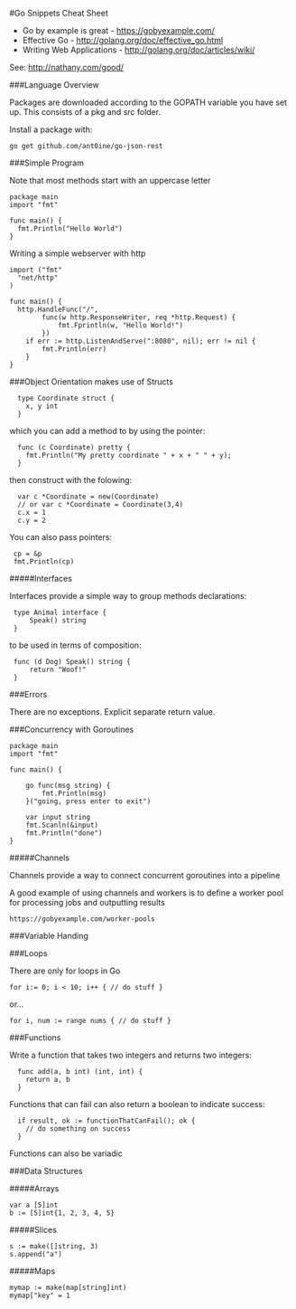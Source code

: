 #Go Snippets Cheat Sheet

* Go by example is great - https://gobyexample.com/
* Effective Go - http://golang.org/doc/effective_go.html
* Writing Web Applications - http://golang.org/doc/articles/wiki/

See: http://nathany.com/good/

###Language Overview

Packages are downloaded according to the GOPATH variable you have set up.  This consists of a pkg and src folder.

Install a package with:

    go get github.com/ant0ine/go-json-rest

###Simple Program

Note that most methods start with an uppercase letter

    package main
    import "fmt"
    
    func main() {
      fmt.Println("Hello World")
    }

Writing a simple webserver with http

    import ("fmt"
      "net/http"
    )
    
    func main() {
      http.HandleFunc("/",
            func(w http.ResponseWriter, req *http.Request) {
                fmt.Fprintln(w, "Hello World!")
            })
        if err := http.ListenAndServe(":8080", nil); err != nil {
            fmt.Println(err)
        }
    }

###Object Orientation makes use of Structs

      type Coordinate struct {
        x, y int
      }
      
which you can add a method to by using the pointer:

      func (c Coordinate) pretty {
        fmt.Println("My pretty coordinate " + x + " " + y);
      }

then construct with the folowing:
      
      var c *Coordinate = new(Coordinate)
      // or var c *Coordinate = Coordinate(3,4)
      c.x = 1
      c.y = 2
      
You can also pass pointers:

     cp = &p
     fmt.Println(cp)

#####Interfaces

Interfaces provide a simple way to group methods declarations:

     type Animal interface {
         Speak() string
     }

to be used in terms of composition:

     func (d Dog) Speak() string {
         return "Woof!"
     }

###Errors

There are no exceptions.  Explicit separate return value.

###Concurrency with Goroutines

    package main
    import "fmt"
    
    func main() {
    
        go func(msg string) {
            fmt.Println(msg)
        }("going, press enter to exit")
        
        var input string
        fmt.Scanln(&input)
        fmt.Println("done")
    }
    
#####Channels

Channels provide a way to connect concurrent goroutines into a pipeline

A good example of using channels and workers is to define a worker pool for processing jobs and outputting results

    https://gobyexample.com/worker-pools

###Variable Handing

###Loops

There are only for loops in Go

    for i:= 0; i < 10; i++ { // do stuff }

or...

    for i, num := range nums { // do stuff }

###Functions

Write a function that takes two integers and returns two integers:

      func add(a, b int) (int, int) {
        return a, b
      }

Functions that can fail can also return a boolean to indicate success:

      if result, ok := functionThatCanFail(); ok {
        // do something on success
      }
      
Functions can also be variadic
  
###Data Structures

#####Arrays

    var a [5]int 
    b := [5]int{1, 2, 3, 4, 5}


#####Slices

    s := make([]string, 3)
    s.append("a")
  
#####Maps

    mymap := make(map[string]int)
    mymap["key" = 1
